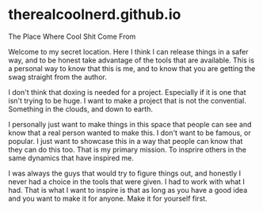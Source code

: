 # therealcoolnerd.github.io
The Place Where Cool Shit Come From

Welcome to my secret location. Here I think I can release things in a safer way, and to be honest take advantage of the tools that are available. This is a personal way to know that this is me, and to know that you are getting the swag straight from the author. 

I don't think that doxing is needed for a project. Especially if it is one that isn't trying to be huge. I want to make a project that is not the convential. Something in the clouds, and down to earth. 

I personally just want to make things in this space that people can see and know that a real person wanted to make this. I don't want to be famous, or popular. I just want to showcase this in a way that people can know that they can do this too. That is my primary mission. To insprire others in the same dynamics that have inspired me. 

I was always the guys that would try to figure things out, and honestly I never had a choice in the tools that were given. I had to work with what I had. That is what I want to inspire is that as long as you have a good idea and you want to make it for anyone. Make it for yourself first. 
